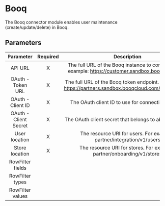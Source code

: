# Booq

The Booq connector module enables user maintenance
(create/update/delete) in Booq.

## Parameters

|       Parameter       | Required |                                                 Description                                                 |
|:---------------------:|:--------:|:-----------------------------------------------------------------------------------------------------------:|
| API URL               | X        | The full URL of the Booq instance to connect to. For example:   https://customer.sandbox.booqcloud.com      |
| OAuth - Token URL     | X        | The full URL of the Booq token endpoint. For example:   https://partners.sandbox.booqcloud.com/oauth2/token |
| OAuth - Client ID     | X        | The OAuth client ID to use for connecting to Booq                                                           |
| OAuth - Client Secret | X        | The OAuth client secret that belongs to above client ID                                                     |
| User location         | X        | The resource URI for users. For example:   partner/integration/v1/users                                     |
| Store location        | X        | The resource URI for stores. For example:   partner/onboarding/v1/stores                                    |
|    RowFilter fields   |          |                                                                                                             |
|    RowFilter types    |          |                                                                                                             |
|    RowFilter values   |          |                                                                                                             |
